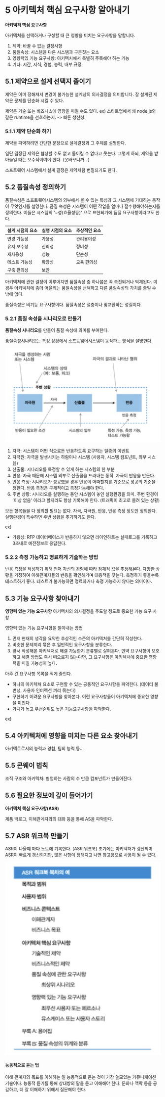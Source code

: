 # 5 아키텍처 핵심 요구사항 알아내기

**아키텍처 핵심 요구사항**

아키텍처를 선택하거나 구성할 때 큰 영향을 미치는 요구사항을 말합니다.
1. 제약: 바꿀 수 없는 결정사항
2. 품질속성: 시스템을 다른 시스템과 구분짓는 요소
3. 영향력있 기능 요구사항: 아키텍처에서 특별히 주목해야 하는 기능
4. 기타: 시간, 지식, 경험, 능력, 내부 규정


## 5.1 제약으로 설계 선택지 졸이기

제약은 이미 정해져서 변경이 불가능한 설계상의 의사결정을 의미합니다.
잘 설계된 제약은 문제를 단순화 시킬 수 있다.

제약은 기술 또는 비즈니스에 영향을 미칠 수도 있다. 
ex) 스타트업에서 왜 node.js와 같은 runtime을 선호하는지. -> 빠른 생산성.

### 5.1.1 제약 단순화 하기

제약을 파악하려면 간단한 문장으로 설계결정과 그 주체를 설명한다.

일단 결정된 제약은 협상할 수도 없고 돌이킬 수 없다고 못는다. 그렇게 하되, 제약을 받아들일 때는 보수적이여야 한다. (못바꾸니까...)

소프트웨어 시스템에서 설계 결정은 제약처럼 변질되기도 한다.

## 5.2 품질속성 정의하기

품질속성은 소프트웨어시스템의 외부에서 볼 수 있는 특성과 그 시스템에 기대하는 동작이 무엇인지를 설명한다. 품질 속성은 시스템이 어떤 작업을 얼마나 잘수행해야하는지를 정의한다. 이들은 시스템의 '~성(효율성등)' 으로 표현되기에 품질 요구사항이라고도 한다.


| 설계 시점의 요소	| 실행 시점의 요소 | 추상적인 요소 |
|---	|---	|---	|
| 변경 가능성 | 가용성 | 관리용이성 |
| 유지 보수성 | 신뢰성 | 정비성	|
| 재사용성	| 성능 | 단순성	|
| 테스트 가능성 | 확장성 | 교육 편의성	|
| 구축 편의성 | 보안 | 	|

아키텍처에 관한 결정이 이루어지면 품질속성 증 하나쯤은 꼭 촉진되거나 억제된다.
이 경우 아키텍처에 좀더 어울리는 품질속성을 선택하고 다른 품질속성의 가치를 줄일 수 밖에 없다.

품질속성은 비기능 요구사항이다.
품질속성은 절충이나 맞교환하는 성질이다.

### 5.2.1 품질 속성을 시나리오로 만들기

**품질속성 시나리오**를 만들어 품질 속성에 의미를 부여한다.

품질속성시나리오는 특정 상황에서 소프트웨어시스템이 동작하는 방식을 설명한다.

![alt text](image/chapter5/quality_attribute_diagram.png)

1. 자극: 시스템이 어떤 식으로든 반응하도록 요구하는 일종의 이벤트
2. 자극원: 자극을 발생시키는 하람이나 시스템 (사용자, 시스템 컴포넌트, 외부 시스템)
3. 산출물: 시나리오를 특정할 수 있게 하는 시스템의 한 부분
4. 반응: 자극 때문에 시스템 외부로 산출물을 드러내는 동작. 자극이 반응을 만든다.
5. 반응 측정: 시나리오가 성공했을 경우 반응이 어떠할지를 기준으로 성공의 기준을 정한다. 반응 측정은 구체적이고 측정가능해야 한다.
6. 주변 상황: 시나리오를 실행하는 동안 시스템이 놓인 실행환경을 의미. 주변 환경이 '이상 없음' 이라고 할지라도 항상 기록해야 한다. (트래픽이 최고로 몰려 있는 상황)

모든 항목들을 다 정의할 필요는 없다. 자극, 자극원, 반응, 반응 측정 정도만 정의한다. 실행환경이 특수하면 주변 상황을 추가하기도 한다.

ex)
- 가용성: RFP 데이터베이스가 반응하지 않으면 라이언하트는 실패로그를 기록하고 3초내로 예전정보로 응답한다.

### 5.2.2 측정 가능하고 명료하게 기술하는 방법

 반응 측정을 작성하기 위해 먼저 자신의 경험에 따라 잠재적 값을 추정해본다. 다양한 상황을 가정하여 이해관계자들의 반응을 확인해가며 대응책을 찾는다. 측정하기 좋을수록 테스트하기 좋다. 테스트가 불가능하면 명료하거나 측정 가능하지 않다는 의미이다.

## 5.3 기능 요구사항 찾아내기

**영향력 있는 기능 요구사항**
아키텍처의 의사결정을 주도할 정도로 중요한 기능 요구 사항

영향력 있는 기능 요구사항을 알아내는 방법
1. 먼저 현재의 생각을 요약한 추상적인 수준의 아키텍처를 간단히 작성한다.
2. 비슷한 문제끼리 묶은 후 일반적인 요구사항을 분류한다.
3. 앞서 작성해본 아키텍처로 해결 가능한지 분류별로 살펴본다. 만약 요구사항이 모호하고 해결 방법도 즉시 떠오르지 않는다면, 그 요구사항은 아키텍처에 중요한 영향력을 미칠 가능성이 높다.

아주 긴 요구사항 목록을 적게 줄인다.
- 하나의 아키텍처 요소로 구현할 수 있는 공통적인 요구사항을 파악한다. (데이터 불변성, 사용자 인터렉션 끼리 묶는다) 
- 구현하기 어려운 요구사항을 찾아본다. 이런 요구사항들이 아키텍처에 종요한 영향을 미친다.
- 가치가 높고 우선순위도 높은 기능요구사항을 파악한다.

ex) 

## 5.4 아키텍처에 영향을 미치는 다른 요소 찾아내기

 아키텍트로서의 능력과 경험, 팀의 능력 등...

## 5.5 콘웨이 법칙

조직 구조와 아키텍처: 협업하는 사람의 수 만큼 컴포넌트가 만들어진다.

## 5.6 필요한 정보에 깊이 들어가기

**아키텍처 핵심 요구사항(ASR)**

제품 백로그, 이해관계자와의 대화 등을 통해 AS을 파악한다.

## 5.7 ASR 워크북 만들기

ASR이 나올떄 마다 노트에 기록한다. (ASR 워크북)
초기에는 아키텍처가 갱신되며 ASR이 빠르게 갱신되지만, 많은 사항이 정해지고 나면 참고용으로 사용이 될 수 있다.

![alt text](image/chapter5/asr_notebook.png)

#### 능동적으로 듣는 법

이해 관계자의 목표를 이해하는 일
능동적으로 듣는 것이 가장 쓸모있는 커뮤니케이션 기술이다. 
능동적 듣기를 통해 상대방의 말을 듣고 이해해야 한다.
문화나 맥락 등을 공감하고, 더 잘 이해하기 위해서 질문해야 한다.
